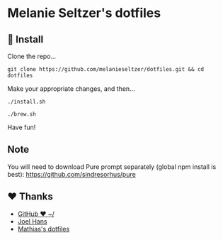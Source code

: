 # Melanie Seltzer's dotfiles

## 🚀 Install

Clone the repo...

`git clone https://github.com/melanieseltzer/dotfiles.git && cd dotfiles`

Make your appropriate changes, and then...

`./install.sh`

`./brew.sh`

Have fun!

## Note

You will need to download Pure prompt separately (global npm install is best): https://github.com/sindresorhus/pure

## ❤️ Thanks

- [GitHub ❤ ~/](https://dotfiles.github.io/)
- [Joel Hans](https://blog.ssdnodes.com/blog/tutorial-lets-make-development-lives-better-dotfiles/)
- [Mathias's dotfiles](https://github.com/mathiasbynens/dotfiles)
